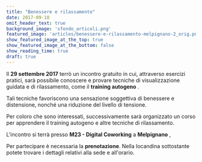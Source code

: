 ```yaml
---
title: "Benessere e rilassamento"
date: 2017-09-18
omit_header_text: true
background_image: 'sfondo_articoli.png'
featured_image: 'articles/benessere-e-rilassamento-melpignano-2_orig.png'
show_featured_image_at_the_top: true
show_featured_image_at_the_bottom: false
show_reading_time: true
draft: true
---
```


Il **29 settembre 2017** terrò un incontro gratuito in cui, attraverso
esercizi pratici, sarà possibile conoscere e provare tecniche di
visualizzazione guidata e di rilassamento, come il **training autogeno** .  
  
Tali tecniche favoriscono una sensazione soggettiva di benessere e
distensione, nonché una riduzione del livello di tensione.  
  
Per coloro che sono interessati, successivamente sarà organizzato un corso per
apprendere il training autogeno e altre tecniche di rilassamento.  
  
L'incontro si terrà presso **M23 - Digital Coworking** a **Melpignano** ,  
  
Per partecipare è necessaria la **prenotazione**.  Nella locandina sottostante
potete trovare i dettagli relativi alla sede e all'orario.

